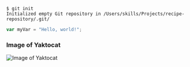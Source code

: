 ```
$ git init
Initialized empty Git repository in /Users/skills/Projects/recipe-repository/.git/
```

``` javascript
var myVar = "Hello, world!";
```

### Image of Yaktocat

![Image of Yaktocat](https://octodex.github.com/images/yaktocat.png)
